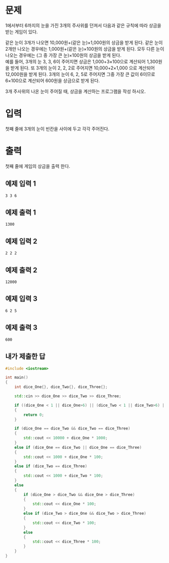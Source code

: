 문제
=======
1에서부터 6까지의 눈을 가진 3개의 주사위를 던져서 다음과 같은 규칙에 따라 상금을 받는 게임이 있다. 

같은 눈이 3개가 나오면 10,000원+(같은 눈)×1,000원의 상금을 받게 된다. 
같은 눈이 2개만 나오는 경우에는 1,000원+(같은 눈)×100원의 상금을 받게 된다. 
모두 다른 눈이 나오는 경우에는 (그 중 가장 큰 눈)×100원의 상금을 받게 된다.  
예를 들어, 3개의 눈 3, 3, 6이 주어지면 상금은 1,000+3×100으로 계산되어 1,300원을 받게 된다. 또 3개의 눈이 2, 2, 2로 주어지면 10,000+2×1,000 으로 계산되어 12,000원을 받게 된다. 3개의 눈이 6, 2, 5로 주어지면 그중 가장 큰 값이 6이므로 6×100으로 계산되어 600원을 상금으로 받게 된다.

3개 주사위의 나온 눈이 주어질 때, 상금을 계산하는 프로그램을 작성 하시오.

입력
======
첫째 줄에 3개의 눈이 빈칸을 사이에 두고 각각 주어진다. 

출력
========
첫째 줄에 게임의 상금을 출력 한다.

예제 입력 1 
------

```
3 3 6
```

예제 출력 1 
------

```
1300
```

예제 입력 2 
------

```
2 2 2
```

예제 출력 2 
-----

```
12000
```

예제 입력 3 
------

```
6 2 5
```

예제 출력 3 
-------

```
600
```

내가 제출한 답
------

```cpp
#include <iostream>

int main()
{
	int dice_One{}, dice_Two{}, dice_Three{};

	std::cin >> dice_One >> dice_Two >> dice_Three;

	if ((dice_One < 1 || dice_One>6) || (dice_Two < 1 || dice_Two>6) || (dice_Three < 1 || dice_Three>6))
	{
		return 0;
	}

	if (dice_One == dice_Two && dice_Two == dice_Three)
	{
		std::cout << 10000 + dice_One * 1000;
	}
	else if (dice_One == dice_Two || dice_One == dice_Three)
	{
		std::cout << 1000 + dice_One * 100;
	}
	else if (dice_Two == dice_Three)
	{
		std::cout << 1000 + dice_Two * 100;
	}
	else
	{
		if (dice_One > dice_Two && dice_One > dice_Three)
		{
			std::cout << dice_One * 100;
		}
		else if (dice_Two > dice_One && dice_Two > dice_Three)
		{
			std::cout << dice_Two * 100;
		}
		else
		{
			std::cout << dice_Three * 100;
		}
	}
}
```
